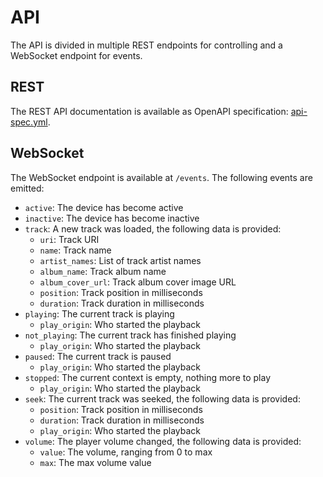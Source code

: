 # API

The API is divided in multiple REST endpoints for controlling and a WebSocket endpoint for events.

## REST

The REST API documentation is available as OpenAPI specification: [api-spec.yml](api-spec.yml).

## WebSocket

The WebSocket endpoint is available at `/events`.
The following events are emitted:

- `active`: The device has become active
- `inactive`: The device has become inactive
- `track`: A new track was loaded, the following data is provided:
  - `uri`: Track URI
  - `name`: Track name
  - `artist_names`: List of track artist names
  - `album_name`: Track album name
  - `album_cover_url`: Track album cover image URL
  - `position`: Track position in milliseconds
  - `duration`: Track duration in milliseconds
- `playing`: The current track is playing
  - `play_origin`: Who started the playback
- `not_playing`: The current track has finished playing
  - `play_origin`: Who started the playback
- `paused`: The current track is paused
  - `play_origin`: Who started the playback
- `stopped`: The current context is empty, nothing more to play
  - `play_origin`: Who started the playback
- `seek`: The current track was seeked, the following data is provided:
  - `position`: Track position in milliseconds
  - `duration`: Track duration in milliseconds
  - `play_origin`: Who started the playback
- `volume`: The player volume changed, the following data is provided:
  - `value`: The volume, ranging from 0 to max
  - `max`: The max volume value
